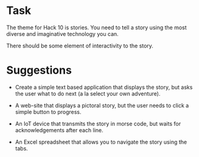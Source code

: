 # Task

The theme for Hack 10 is stories.  You need to tell a story using the most diverse and imaginative technology you can.

There should be some element of interactivity to the story.


# Suggestions

* Create a simple text based application that displays the story, but asks the user what to do next (a la select your own adventure).

* A web-site that displays a pictoral story, but the user needs to click a simple button to progress.

* An IoT device that transmits the story in morse code, but waits for acknowledgements after each line.

* An Excel spreadsheet that allows you to navigate the story using the tabs.
